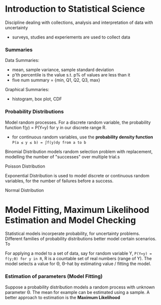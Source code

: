 # Introduction to Statistical Science
Discipline dealing with collections, analysis and interpretation of data with uncertainty
- surveys, studies and experiements are used to collect data

### Summaries
Data Summaries:
- mean, sample variance, sample standard deviation
- p'th percentile is the value s.t. p% of values are less than it
- five num summary = {min, Q1, Q2, Q3, max}

Graphical Summaries:
- histogram, box plot, CDF

### Probability Distributions
Model random processes. For a discrete random variable, the probability function f(y) = P(Y=y) for y in our discrete range R.
- for continuous random variables, use the **probability density function** `P(a ≤ y ≤ b) = ∫f(y)dy from a to b`

Binomial Distribution models random selection problem with replacement, modelling the number of "successes" over multiple trial.s

Poisson Distribution

Exponential Distribution is used to model discrete or continuous random variables, for the number of failures before a success.

Normal Distribution

# Model Fitting, Maximum Likelihood Estimation and Model Checking
Statistical models incorperate probability, for uncertainty problems. Different families of probability distributions better model certain scenarios. To

For applying a model to a set of data, say for random variable Y, `P(Y=y) = f(y;Θ) for y in R`, R is a countable set of real numbers (range of Y). The model selects a value for Θ, Θ-hat by estimating value / fitting the model. 

### Estimation of parameters (Model Fitting)
Suppose a probability distribution models a random process with unknown parameter Θ. The mean for example can be estimated using a sample. A better approach to estimation is the **Maximum Likelihood**
